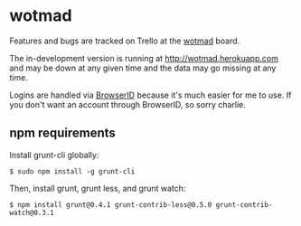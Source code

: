 # wotmad

Features and bugs are tracked on Trello at the [wotmad](https://trello.com/board/wotmad/4f723dc355adc061384f2976)
board.

The in-development version is running at http://wotmad.herokuapp.com and may
be down at any given time and the data may go missing at any time.

Logins are handled via [BrowserID](https://browserid.org) because it's much
easier for me to use. If you don't want an account through BrowserID, so sorry
charlie.

## npm requirements

Install grunt-cli globally:

    $ sudo npm install -g grunt-cli

Then, install grunt, grunt less, and grunt watch:

    $ npm install grunt@0.4.1 grunt-contrib-less@0.5.0 grunt-contrib-watch@0.3.1

